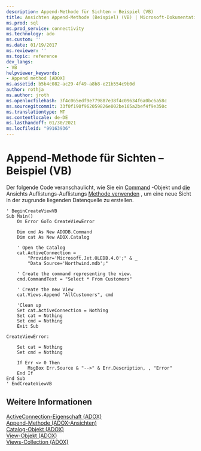 ```yaml
---
description: Append-Methode für Sichten – Beispiel (VB)
title: Ansichten Append-Methode (Beispiel) (VB) | Microsoft-Dokumentation
ms.prod: sql
ms.prod_service: connectivity
ms.technology: ado
ms.custom: ''
ms.date: 01/19/2017
ms.reviewer: ''
ms.topic: reference
dev_langs:
- VB
helpviewer_keywords:
- Append method [ADOX]
ms.assetid: b5b4c082-ac29-4f49-a8b8-e21b554c9b0d
author: rothja
ms.author: jroth
ms.openlocfilehash: 3f4c065edf9e779887e38f4c09634f6a0bc6a58c
ms.sourcegitcommit: 33f0f190f962059826e002be165a2bef4f9e350c
ms.translationtype: MT
ms.contentlocale: de-DE
ms.lasthandoff: 01/30/2021
ms.locfileid: "99163936"
---
```

# <a name="views-append-method-example-vb"></a>Append-Methode für Sichten – Beispiel (VB)
Der folgende Code veranschaulicht, wie Sie ein [Command](../ado-api/command-object-ado.md) -Objekt und [die](./views-collection-adox.md) Ansichts Auflistungs-Auflistungs [Methode verwenden](./append-method-adox-views.md) , um eine neue Sicht in der zugrunde liegenden Datenquelle zu erstellen.  
  
```  
' BeginCreateViewVB  
Sub Main()  
    On Error GoTo CreateViewError  
  
    Dim cmd As New ADODB.Command  
    Dim cat As New ADOX.Catalog  
  
    ' Open the Catalog  
    cat.ActiveConnection = _  
        "Provider='Microsoft.Jet.OLEDB.4.0';" & _  
        "Data Source='Northwind.mdb';"  
  
    ' Create the command representing the view.  
    cmd.CommandText = "Select * From Customers"  
  
    ' Create the new View  
    cat.Views.Append "AllCustomers", cmd  
  
    'Clean up  
    Set cat.ActiveConnection = Nothing  
    Set cat = Nothing  
    Set cmd = Nothing  
    Exit Sub  
  
CreateViewError:  
  
    Set cat = Nothing  
    Set cmd = Nothing  
  
    If Err <> 0 Then  
        MsgBox Err.Source & "-->" & Err.Description, , "Error"  
    End If  
End Sub  
' EndCreateViewVB  
```  
  
## <a name="see-also"></a>Weitere Informationen  
 [ActiveConnection-Eigenschaft (ADOX)](./activeconnection-property-adox.md)   
 [Append-Methode (ADOX-Ansichten)](./append-method-adox-views.md)   
 [Catalog-Objekt (ADOX)](./catalog-object-adox.md)   
 [View-Objekt (ADOX)](./view-object-adox.md)   
 [Views-Collection (ADOX)](./views-collection-adox.md)